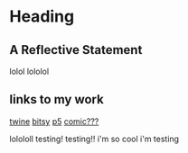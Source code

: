 # Heading
## A Reflective Statement

lolol
lololol

## links to my work

[twine](twine.html)
[bitsy]()
[p5](clickeden.html)
[comic???]()

lolololl
testing! testing!! i'm so cool i'm testing
